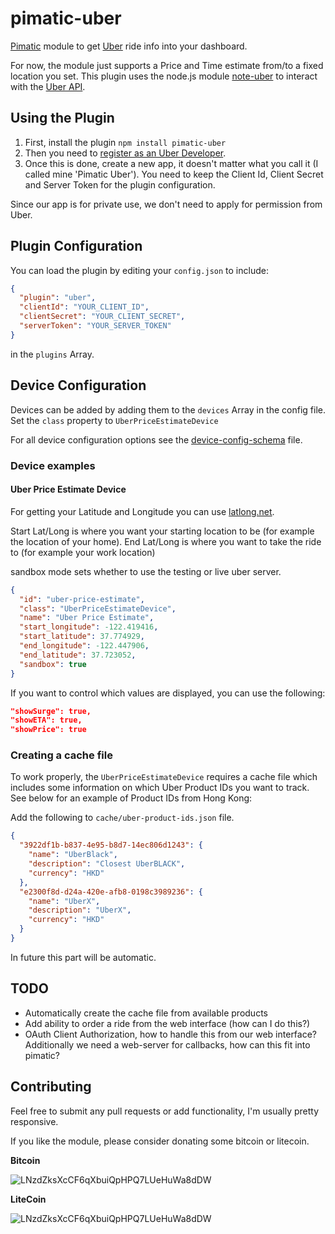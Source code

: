 pimatic-uber
=============

[Pimatic](http://pimatic.org) module to get [Uber](www.uber.com) ride info into your dashboard.

For now, the module just supports a Price and Time estimate from/to a fixed location you set. This plugin uses the node.js module [note-uber](https://www.github.com/hongkongkiwi/node-hongkongpollution) to interact with the [Uber API](https://developer.uber.com/docs).

## Using the Plugin

1. First, install the plugin `npm install pimatic-uber`
2. Then you need to [register as an Uber Developer](https://developer.uber.com/dashboard).
3. Once this is done, create a new app, it doesn't matter what you call it (I called mine 'Pimatic Uber'). You need to keep the Client Id, Client Secret and Server Token for the plugin configuration.

Since our app is for private use, we don't need to apply for permission from Uber.

## Plugin Configuration

You can load the plugin by editing your `config.json` to include:

```json
{
  "plugin": "uber",
  "clientId": "YOUR_CLIENT_ID",
  "clientSecret": "YOUR_CLIENT_SECRET",
  "serverToken": "YOUR_SERVER_TOKEN"
}
```

in the `plugins` Array.

## Device Configuration

Devices can be added by adding them to the `devices` Array in the config file. Set the `class` property to `UberPriceEstimateDevice`

For all device configuration options see the [device-config-schema](device-config-schema.coffee) file.

### Device examples

#### Uber Price Estimate Device

For getting your Latitude and Longitude you can use [latlong.net](http://www.latlong.net/).

Start Lat/Long is where you want your starting location to be (for example the location of your home).
End Lat/Long is where you want to take the ride to (for example your work location)

sandbox mode sets whether to use the testing or live uber server.

```json
{
  "id": "uber-price-estimate",
  "class": "UberPriceEstimateDevice",
  "name": "Uber Price Estimate",
  "start_longitude": -122.419416,
  "start_latitude": 37.774929,
  "end_longitude": -122.447906,
  "end_latitude": 37.723052,
  "sandbox": true
}
```

If you want to control which values are displayed, you can use the following:
```json
"showSurge": true,
"showETA": true,
"showPrice": true
```

### Creating a cache file

To work properly, the `UberPriceEstimateDevice` requires a cache file which includes some information on which Uber Product IDs you want to track. See below for an example of Product IDs from Hong Kong:

Add the following to `cache/uber-product-ids.json` file.

```json
{
  "3922df1b-b837-4e95-b8d7-14ec806d1243": {
    "name": "UberBlack",
    "description": "Closest UberBLACK",
    "currency": "HKD"
  },
  "e2300f8d-d24a-420e-afb8-0198c3989236": {
    "name": "UberX",
    "description": "UberX",
    "currency": "HKD"
  }
}
```

In future this part will be automatic.

## TODO

- Automatically create the cache file from available products
- Add ability to order a ride from the web interface (how can I do this?)
- OAuth Client Authorization, how to handle this from our web interface? Additionally we need a web-server for callbacks, how can this fit into pimatic?

## Contributing

Feel free to submit any pull requests or add functionality, I'm usually pretty responsive.

If you like the module, please consider donating some bitcoin or litecoin.

**Bitcoin**

![LNzdZksXcCF6qXbuiQpHPQ7LUeHuWa8dDW](http://i.imgur.com/9rsCfv5.png?1)

**LiteCoin**

![LNzdZksXcCF6qXbuiQpHPQ7LUeHuWa8dDW](http://i.imgur.com/yF1RoHp.png?1)
